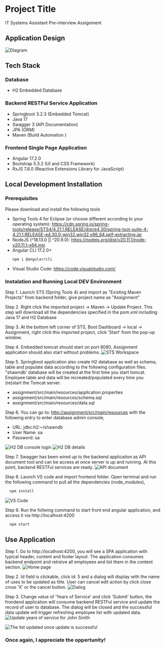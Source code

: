 # Project Title

IT Systems Assistant Pre-interview Assignment

## Application Design
![Diagram](./doc/images/assignment-design.drawio.png)

## Tech Stack

### Database
* H2 Embedded Database

### Backend RESTFul Service Application
* Springboot 3.2.3 (Embedded Tomcat)
* Java 17
* Swagger 3 (API Documentation)
* JPA (ORM)
* Maven (Build Automation )

### Frontend Single Page Application
* Angular 17.2.0
* Bootstrap 5.3.2 (UI and CSS Framework)
* RxJS 7.8.0 (Reactive Extensions Library for JavaScript)

## Local Development Installation

### Prerequisites
Please download and install the following tools
* Spring Tools 4 for Eclipse (or choose different according to your operating system): https://cdn.spring.io/spring-tools/release/STS4/4.21.1.RELEASE/dist/e4.30/spring-tool-suite-4-4.21.1.RELEASE-e4.30.0-win32.win32.x86_64.self-extracting.jar
* NodeJS (^18.13.0 || ^20.9.0): https://nodejs.org/dist/v20.11.1/node-v20.11.1-x64.msi
* Angular CLI 17.2.0+
  ```bash
  npm i @angular/cli
  ```
* Visual Studio Code: https://code.visualstudio.com/

### Instalation and Running Local DEV Environment
Step 1. Launch STS (Spring Tools 4) and import as "Existing Maven Projects" from backend folder, give project name as "Assignment"

Step 2. Right click the imported project -> Maven -> Update Project. This step will download all the dependencies specified in the pom.xml including Java 17 and H2 Database

Step 3. At the bottom left corner of STS, Boot Dashboard -> local -> Assignment, right click this imported project, click 'Start' from the pop-up window.

Step 4. Embedded tomcat should start on port 8080, Assignment application should also start without problems.
![STS Workspace](./doc/images/sts-workspace.png)

Step 5. Springboot application also create H2 database as well as schema, table and populate data according to the following configuration files. "shawndb' database will be created at the first time you start tomcat. Employee table and data will be recreated/populated every time you (re)start the Tomcat server.
* assignment/src/main/resources/application.properties
* assignment/src/main/resources/schema.sql
* assignment/src/main/resources/data.sql

Step 6. You can go to: [http://assignment/src/main/resources](http://localhost:8080/h2-console) with the following entry to enter database admin console,
*  URL: jdbc:h2:~/shawndb
*  User Name: sa
*  Password: sa

![H2 DB console login](./doc/images/h2-db-login.png)
![H2 DB details](./doc/images/h2-db-details.png)

Step 7. Swagger has been wired up to the backend applicaiton as API document tool and can be access at once server is up and running. At this point, backend RESTFul services are ready.
![API document](./doc/images/swagger.png)

Step 8. Launch VS code and import frontend folder. Open terminal and run the following command to pull all the dependencies (node_modules),
```bash
  npm install
```
![VS Code](./doc/images/vs-code.png)

Step 9. Run the follwing command to start front end angular application, and access it via http://localhost:4200
```bash
  npm start
```
## Use Application

Step 1. Go to http://localhost:4200, you will see a SPA application with typical header, content and footer layout. The application consumes backend endpoint and retreive all employees and list them in the content section.
![Home page](./doc/images/user-guide-1.png)

Step 2. Id field is clickable, click id: 5 and a dialog will display with the name of uses to be updated as title. User can cancel edit action by click close cross 'X' or the cancel button.
![Dialog](./doc/images/user-guide-2.png)

Step 3. Change value of 'Years of Service' and click 'Submit' button, the frondend application will consume backend RESTFul service and update the record of user to database. The dialog will be closed and the successful data update will trigger refreshing employee list with updated data.
![Update years of service for John Smith](./doc/images/user-guide-3.png)

![The list updated once update is successful](./doc/images/user-guide-4.png)

### Once again, I appreciate the oppertunity!